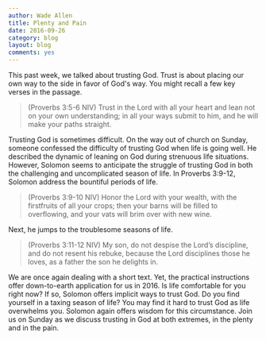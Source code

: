```yaml
---
author: Wade Allen
title: Plenty and Pain
date: 2016-09-26
category: blog
layout: blog
comments: yes
---
```

 
This past week, we talked about trusting God. Trust is about placing our own way to the side in favor of God's way. You might recall a few key verses in the passage.

>(Proverbs 3:5-6 NIV) Trust in the Lord with all your heart and lean not on your own understanding; in all your ways submit to him, and he will make your paths straight.

Trusting God is sometimes difficult. On the way out of church on Sunday, someone confessed the difficulty of trusting God when life is going well. He described the dynamic of leaning on God during strenuous life situations. However, Solomon seems to anticipate the struggle of trusting God in both the challenging and uncomplicated season of life. In Proverbs 3:9-12, Solomon address the bountiful periods of life.

>(Proverbs 3:9-10 NIV) Honor the Lord with your wealth, with the firstfruits of all your crops; then your barns will be filled to overflowing, and your vats will brim over with new wine.

Next, he jumps to the troublesome seasons of life. 

>(Proverbs 3:11-12 NIV) My son, do not despise the Lord’s discipline, and do not resent his rebuke, because the Lord disciplines those he loves, as a father the son he delights in.

We are once again dealing with a short text. Yet, the practical instructions offer down-to-earth application for us in 2016. Is life comfortable for you right now? If so, Solomon offers implicit ways to trust God. Do you find yourself in a taxing season of life? You may find it hard to trust God as life overwhelms you. Solomon again offers wisdom for this circumstance. Join us on Sunday as we discuss trusting in God at both extremes, in the plenty and in the pain.










